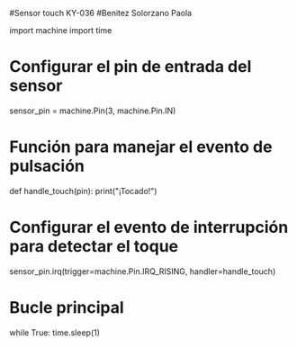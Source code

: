 #Sensor touch KY-036
#Benitez Solorzano Paola

import machine
import time

# Configurar el pin de entrada del sensor
sensor_pin = machine.Pin(3, machine.Pin.IN)

# Función para manejar el evento de pulsación
def handle_touch(pin):
    print("¡Tocado!")

# Configurar el evento de interrupción para detectar el toque
sensor_pin.irq(trigger=machine.Pin.IRQ_RISING, handler=handle_touch)

# Bucle principal
while True:
    time.sleep(1)
